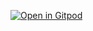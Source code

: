 [![Open in Gitpod](https://gitpod.io/button/open-in-gitpod.svg)](https://gitpod.io/#https://github.com/bnctth/trivialis)
